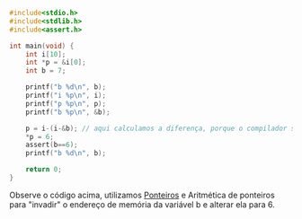 ```c
#include<stdio.h>
#include<stdlib.h>
#include<assert.h>

int main(void) {
	int i[10];
	int *p = &i[0];
	int b = 7;

	printf("b %d\n", b);
	printf("i %p\n", i);
	printf("p %p\n", p);
	printf("b %p\n", &b);

	p = i-(i-&b); // aqui calculamos a diferença, porque o compilador sacaneia a gente se tentar colocar numero estatico 
	*p = 6;
	assert(b==6);
	printf("b %d\n", b);

	return 0;
}
```

Observe o código acima, utilizamos [Ponteiros](Ponteiros.md) e Aritmética de ponteiros para "invadir" o endereço de memória da variável b e alterar ela para 6.